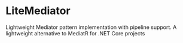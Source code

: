 # LiteMediator
Lightweight Mediator pattern implementation with pipeline support. A lightweight alternative to MediatR for .NET Core projects
